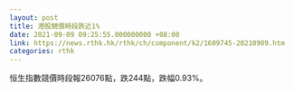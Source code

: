 ```yaml
---
layout: post
title: 港股競價時段跌近1%
date: 2021-09-09 09:25:55.000000000 +08:00
link: https://news.rthk.hk/rthk/ch/component/k2/1609745-20210909.htm
categories: rthk
---
```


恒生指數競價時段報26076點，跌244點，跌幅0.93%。
